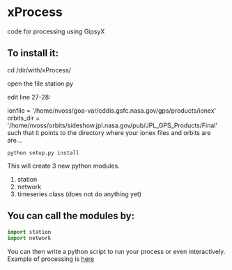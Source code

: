 # xProcess
code for processing using GipsyX
## To install it:

cd /dir/with/xProcess/

open the file station.py

edit line 27-28:

ionfile    = '/home/nvoss/goa-var/cddis.gsfc.nasa.gov/gps/products/ionex'
orbits_dir = '/home/nvoss/orbits/sideshow.jpl.nasa.gov/pub/JPL_GPS_Products/Final'
such that it points to the directory where your ionex files and orbits are are...

```python setup.py install```

This will create 3 new python modules.
  1. station
  2. network
  3. timeseries class (does not do anything yet)

## You can call the modules by:
```python
import station
import network
```

You can then write a python script to run your process or even interactively.
Example of processing is [here](https://github.com/USFgeodesy/xProcess/blob/master/example_notebooks/GIPSY-X%20with%20xProcess%20example.ipynb)
